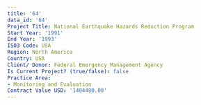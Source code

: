 ```yaml
---
title: '64'
data_id: '64'
Project Title: National Earthquake Hazards Reduction Program
Start Year: '1991'
End Year: '1993'
ISO3 Code: USA
Region: North America
Country: USA
Client/ Donor: Federal Emergency Management Agency
Is Current Project? (true/false): false
Practice Area:
- Monitoring and Evaluation
Contract Value USD: '1404480.00'
---
```


